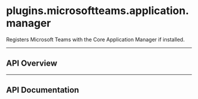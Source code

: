 # plugins.microsoftteams.application.manager

Registers Microsoft Teams with the Core Application Manager if installed.

---

## API Overview

---

## API Documentation

